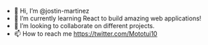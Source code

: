 - 👋 Hi, I’m @jostin-martinez
- 🌱 I’m currently learning React to build amazing web applications!
- 💞️ I’m looking to collaborate on different projects.
- 📫 How to reach me https://twitter.com/Mototui10

<!---
jostin-martinez/jostin-martinez is a ✨ special ✨ repository because its `README.md` (this file) appears on your GitHub profile.
You can click the Preview link to take a look at your changes.
--->
